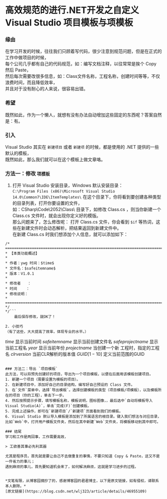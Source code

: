 # 高效规范的进行.NET开发之自定义 Visual Studio 项目模板与项模板

### 缘由
在学习开发的时候，往往我们只顾着写代码，很少注意到规范问题，但是在正式的工作中做项目的时候，  
每个公司几乎都有自己的代码规范，如：编写文档注释，以往常常是挨个 Copy 然后 Paste，  
然后每次需要改很多信息，如：Class文件名称，工程名称，创建时间等等，不仅浪费时间，而且降低效率，  
并且对于没有耐心的人来说，很容易出错。

### 希望
既然如此，作为一个懒人，就想有没有办法自动增加这些固定的东西呢？答案自然是：有。

### 引入
Visual Studio 其实在 `新建项目` 或者 `新建项` 的时候，都是使用的 .NET 提供的一些默认的模板，  
既然如此，那么我们就可以在这个模板上做文章咯。

### 方法一：修改 `项模板`
1. 打开 Visual Studio 安装目录，Windows 默认安装目录：  
`C:\Program Files (x86)\Microsoft Visual Studio 14.0\Common7\IDE\ItemTemplates\`
在这个目录下，你将看到要创建各种类型的目录列表，打开你要设置的文件，  
如：CSharp\Code\2052\Class\ 目录下，如修改 Class.cs ，则当你新建一个 Class.cs 文件时，就会出现你定义好的模版。  
那么问题来了，怎么修改呢：
    打开 Class.cs 文件，你会看到 `$if` 等热词，这些在新建文件时会动态解析，把结果返回到新建文件中。  
    在新建 Class.cs 时我们想添加个人信息，就可以添加如下：
```
/* ======================================================================== 
* 【本类功能概述】 
*  
* 作者：ywg 时间：$time$ 
* 文件名：$safeitemname$ 
* 版本：V1.0.1 
* 
* 修改者	： 
* 时间	：  
* 修改说明： 
* ======================================================================== 
*/ 
*/```
    最后保存修改，就OK了！

2. 小技巧
（有了这些，大大提高了效率，体现专业的水平。）
```
$time$ 显示当前时间
$safeitemname$ 显示当前创建文件名
$safeprojectname$ 显示当前工程名
$year$ 显示当前年份
$projectname$ 当创建一个新 工程时，指定的工程名
$clrversion$ 当前CLR解析的版本值
$GUID [1-10]$ 定义当前范围的GUID  
```

### 方法二：导出 `项目模板`
此方法，可以将预先创建好的项目，导出为一个项目模板，以便在后面用该模板创建项目。
1. 新建一个项目（需要设置为模板的项目）。
2. 在新建项目中，添加好自己的目录结构，编写好自己预设的 Class 文件。
3. 在`文件`菜单中，选择`导出模板`。选择创建模板的类型（项目模板/项模板），以及模板所在的项目（你的工程），单击下一步。
4. 然后按照提示步骤，填写模板名称，模板说明，图标图像，，最后选中`自动将模板导入 Visual Studio(A)`，单击`完成(F)`创建模板。
5. 完成上述操作，即可在`新建项目`/`新建项`页面看到我们的模板。
6. Visual Studio 默认导入模板是添加到了所属语言的根目录。键入我们想法与对应目录，比如`Web`中，打开用户模板文件夹，然后在其中新建`Web`文件夹，将模板移动到其中即可。

### 结尾
学习和工作是两回事，工作需要高效，

> 工欲善其事必先利其器  

尤其是程序员，首先就是要让自己不去做重复的事情，不要只知道 Copy & Paste，这又不是一件省力的事儿；  
遇到麻烦的事儿，首先要知道机会来了，如何解决麻烦，这就是学习进步的过程。  


*文笔有限，从博客园摘抄了的，感谢博客园的君君博主，以下是原文链接，如有侵权，请联系本人删除。*
[原文链接](https://blog.csdn.net/wlj323/article/details/46955109)
